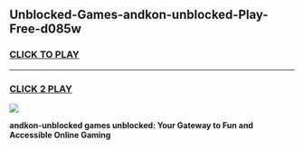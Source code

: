 
## Unblocked-Games-andkon-unblocked-Play-Free-d085w
<h3>
<a href="https://premium76.site?title=andkon-unblocked&ref=12A">CLICK TO PLAY</a></h3>
<hr>

<h3>
<a href="https://premium76.site?title=andkon-unblocked&ref=12A">CLICK 2 PLAY</a>
  
</h3>

<a href="https://premium76.site?title=andkon-unblocked&ref=12A"><img src="https://clearcache.store/games.png"></a>


**andkon-unblocked games unblocked: Your Gateway to Fun and Accessible Online Gaming**
